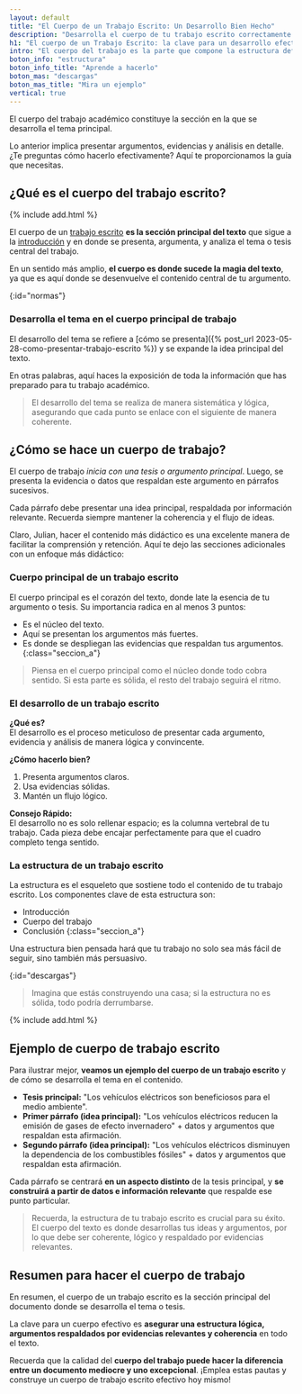 ```yaml
---
layout: default
title: "El Cuerpo de un Trabajo Escrito: Un Desarrollo Bien Hecho"
description: "Desarrolla el cuerpo de tu trabajo escrito correctamente. Te damos la estructura y un par de ejemplos. Haz clic y aprende más"
h1: "El cuerpo de un Trabajo Escrito: la clave para un desarrollo efectivo"
intro: "El cuerpo del trabajo es la parte que compone la estructura definitiva de cualquier trabajo académico o profesional."
boton_info: "estructura"
boton_info_title: "Aprende a hacerlo"
boton_mas: "descargas"
boton_mas_title: "Mira un ejemplo"
vertical: true
---
```

El cuerpo del trabajo académico constituye la sección en la que se desarrolla el tema principal.

Lo anterior implica presentar argumentos, evidencias y análisis en detalle. ¿Te preguntas cómo hacerlo efectivamente? Aquí te proporcionamos la guía que necesitas.

## ¿Qué es el cuerpo del trabajo escrito?

{% include add.html %}

El cuerpo de un [trabajo escrito](/) **es la sección principal del texto** que sigue a la [introducción]({{'introduccion-trabajo-escrito'|relative_url}} "Introducciones") y en donde se presenta, argumenta, y analiza el tema o tesis central del trabajo.

En un sentido más amplio, **el cuerpo es donde sucede la magia del texto**, ya que es aquí donde se desenvuelve el contenido central de tu argumento.
<!-- Anclaje para que la barra fijada no cubra el siguiente subtítulo -->
{:id="normas"}

### Desarrolla el tema en el cuerpo principal de trabajo

El desarrollo del tema se refiere a [cómo se presenta]({% post_url 2023-05-28-como-presentar-trabajo-escrito %}) y se expande la idea principal del texto.

En otras palabras, aquí haces la exposición de toda la información que has preparado para tu trabajo académico.

>El desarrollo del tema se realiza de manera sistemática y lógica, asegurando que cada punto se enlace con el siguiente de manera coherente.

## ¿Cómo se hace un cuerpo de trabajo?

El cuerpo de trabajo *inicia con una tesis o argumento principal*. Luego, se presenta la evidencia o datos que respaldan este argumento en párrafos sucesivos.

Cada párrafo debe presentar una idea principal, respaldada por información relevante. Recuerda siempre mantener la coherencia y el flujo de ideas.

Claro, Julian, hacer el contenido más didáctico es una excelente manera de facilitar la comprensión y retención. Aquí te dejo las secciones adicionales con un enfoque más didáctico:

### Cuerpo principal de un trabajo escrito

El cuerpo principal es el corazón del texto, donde late la esencia de tu argumento o tesis. Su importancia radica en al menos 3 puntos:

- Es el núcleo del texto.
- Aquí se presentan los argumentos más fuertes.
- Es donde se despliegan las evidencias que respaldan tus argumentos.
{:class="seccion_a"}

>Piensa en el cuerpo principal como el núcleo donde todo cobra sentido. Si esta parte es sólida, el resto del trabajo seguirá el ritmo.

### El desarrollo de un trabajo escrito

**¿Qué es?**  
El desarrollo es el proceso meticuloso de presentar cada argumento, evidencia y análisis de manera lógica y convincente.

**¿Cómo hacerlo bien?**
1. Presenta argumentos claros.
2. Usa evidencias sólidas.
3. Mantén un flujo lógico.

**Consejo Rápido:**  
El desarrollo no es solo rellenar espacio; es la columna vertebral de tu trabajo. Cada pieza debe encajar perfectamente para que el cuadro completo tenga sentido.

### La estructura de un trabajo escrito

La estructura es el esqueleto que sostiene todo el contenido de tu trabajo escrito. Los componentes clave de esta estructura son:

- Introducción
- Cuerpo del trabajo
- Conclusión
{:class="seccion_a"}

Una estructura bien pensada hará que tu trabajo no solo sea más fácil de seguir, sino también más persuasivo.
<!-- Anclaje para que la barra fijada no cubra el siguiente subtítulo -->
{:id="descargas"}

>Imagina que estás construyendo una casa; si la estructura no es sólida, todo podría derrumbarse.

{% include add.html %}

## Ejemplo de cuerpo de trabajo escrito

Para ilustrar mejor, **veamos un ejemplo del cuerpo de un trabajo escrito** y de cómo se desarrolla el tema en el contenido.

* **Tesis principal:** "Los vehículos eléctricos son beneficiosos para el medio ambiente".
* **Primer párrafo (idea principal):** "Los vehículos eléctricos reducen la emisión de gases de efecto invernadero" + datos y argumentos que respaldan esta afirmación.
* **Segundo párrafo (idea principal):** "Los vehículos eléctricos disminuyen la dependencia de los combustibles fósiles" + datos y argumentos que respaldan esta afirmación.

Cada párrafo se centrará **en un aspecto distinto** de la tesis principal, y **se construirá a partir de datos e información relevante** que respalde ese punto particular.

>Recuerda, la estructura de tu trabajo escrito es crucial para su éxito. El cuerpo del texto es donde desarrollas tus ideas y argumentos, por lo que debe ser coherente, lógico y respaldado por evidencias relevantes.

## Resumen para hacer el cuerpo de trabajo

En resumen, el cuerpo de un trabajo escrito es la sección principal del documento donde se desarrolla el tema o tesis.

La clave para un cuerpo efectivo es **asegurar una estructura lógica, argumentos respaldados por evidencias relevantes y coherencia** en todo el texto.

Recuerda que la calidad del **cuerpo del trabajo puede hacer la diferencia entre un documento mediocre y uno excepcional**. ¡Emplea estas pautas y construye un cuerpo de trabajo escrito efectivo hoy mismo!
